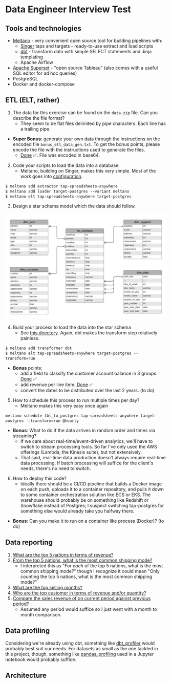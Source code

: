 # Data Engineer Interview Test

## Tools and technologies
- [Meltano](https://meltano.com/) - very convenient open source tool for building pipelines with:
  - [Singer](https://www.singer.io/) taps and targets - ready-to-use extract and load scripts
  - [dbt](https://www.getdbt.com/product/what-is-dbt/) - transform data with simple SELECT statements and Jinja templating
  - Apache Airflow
- [Apache Superset](https://superset.apache.org/) - "open source Tableau" (also comes with a useful SQL editor for ad hoc queries)
- PostgreSQL
- Docker and docker-compose

## ETL (ELT, rather)
1. The data for this exercise can be found on the `data.zip` file. Can you describe the file format?
    - They seem to be flat files delimited by pipe characters. Each line has a trailing pipe.

- **Super Bonus**: generate your own data through the instructions on the encoded file `bonus_etl_data_gen.txt`.
To get the bonus points, please encode the file with the instructions used to generate the files.
  - [Done](https://github.com/mkdlt/dataengineer_test/blob/master/bonus_etl_data_gen_answer.txt) ✅. File was encoded in base64.

2. Code your scripts to load the data into a database.
    - Meltano, building on Singer, makes this very simple. Most of the work goes into [configuration](https://github.com/mkdlt/dataengineer_test/blob/master/meltano/meltano.yml).
```
$ meltano add extractor tap-spreadsheets-anywhere
$ meltano add loader target-postgres --variant meltano
$ meltano elt tap-spreadsheets-anywhere target-postgres
```
3. Design a star schema model which the data should follow.
 
![Star schema](star_schema_erd.png)

4. Build your process to load the data into the star schema
    - See [this directory](https://github.com/mkdlt/dataengineer_test/tree/master/meltano/transform/models/star). Again, dbt makes the transform step relatively painless.
```
$ meltano add transformer dbt
$ meltano elt tap-spreadsheets-anywhere target-postgres --transform=run
```

- **Bonus** points: 
  - add a field to classify the customer account balance in 3 groups. [Done](https://github.com/mkdlt/dataengineer_test/blob/master/meltano/transform/models/star/dim_customer.sql) ✅
  - add revenue per line item. [Done](https://github.com/mkdlt/dataengineer_test/blob/master/meltano/transform/models/star/fct_lineitem.sql) ✅
  - convert the dates to be distributed over the last 2 years. (to do)

5. How to schedule this process to run multiple times per day?
    - Meltano makes this very easy once again
```
meltano schedule tbl_to_postgres tap-spreadsheets-anywhere target-postgres --transform=run @hourly
```
 
- **Bonus**: What to do if the data arrives in random order and times via streaming?
  - If we care about real-time/event-driven analytics, we'll have to switch to stream processing tools. So far I've only used the AWS offerings (Lambda, the Kinesis suite), but not extensively.
  - That said, real-time data production doesn't always require real-time data processing. If batch processing will suffice for the client's needs, there's no need to switch.

6. How to deploy this code?
    - Ideally there should be a CI/CD pipeline that builds a Docker image on each push, uploads it to a container repository, and pulls it down to some container orchestration solution like ECS or EKS. The warehouse should probably be on something like Redshift or Snowflake instead of Postgres; I suspect switching tap-postgres for something else would already take you halfway there.

- **Bonus**: Can you make it to run on a container like process (Docker)? (to do)

## Data reporting
1. [What are the top 5 nations in terms of revenue?](https://github.com/mkdlt/dataengineer_test/blob/master/meltano/transform/models/reporting/rpt_top_countries_by_revenue.sql)
2. [From the top 5 nations, what is the most common shipping mode?](https://github.com/mkdlt/dataengineer_test/blob/master/meltano/transform/models/reporting/rpt_top_shipping_modes_in_top_countries.sql)
    - I interpreted this as "For *each* of the top 5 nations, what is the most common shipping mode?" though I recognize it could mean "Only counting the top 5 nations, what is the most common shipping mode?"
3. [What are the top selling months?](https://github.com/mkdlt/dataengineer_test/blob/master/meltano/transform/models/reporting/rpt_top_selling_months.sql)
4. [Who are the top customer in terms of revenue and/or quantity?](https://github.com/mkdlt/dataengineer_test/blob/master/meltano/transform/models/reporting/rpt_top_customers_by_revenue.sql)
5. [Compare the sales revenue of on current period against previous period?](https://github.com/mkdlt/dataengineer_test/blob/master/meltano/transform/models/reporting/rpt_current_vs_previous_revenue.sql)
    - Assumed any period would suffice so I just went with a month to month comparison.

## Data profiling
Considering we're already using dbt, something like [dbt_profiler](https://hub.getdbt.com/data-mie/dbt_profiler/latest/) would probably best suit our needs. For datasets as small as the one tackled in this project, though, something like [pandas_profiling](https://pandas-profiling.github.io/pandas-profiling/docs/master/rtd/) used in a Jupyter notebook would probably suffice.

## Architecture
